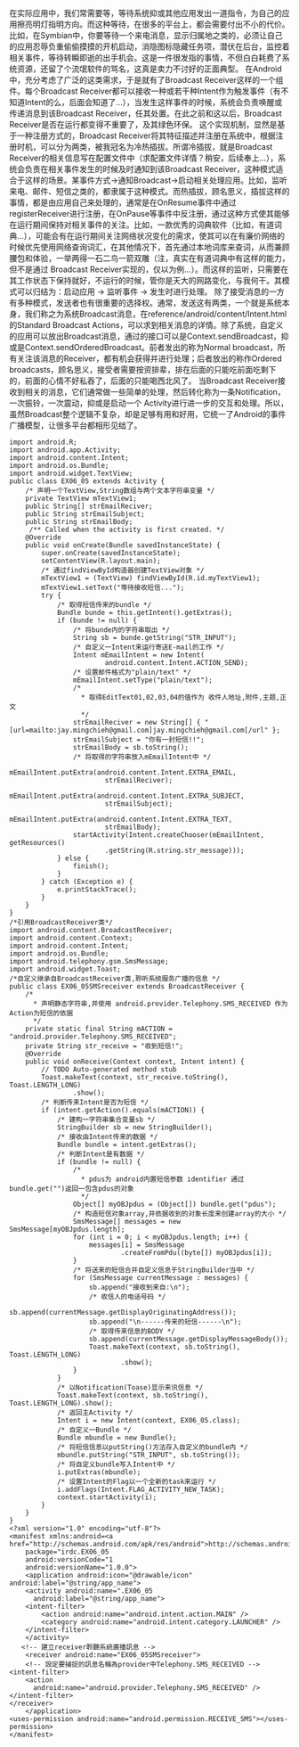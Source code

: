 在实际应用中，我们常需要等，等待系统抑或其他应用发出一道指令，为自己的应用擦亮明灯指明方向。而这种等待，在很多的平台上，都会需要付出不小的代价。
比如，在Symbian中，你要等待一个来电消息，显示归属地之类的，必须让自己的应用忍辱负重偷偷摸摸的开机启动，消隐图标隐藏任务项，潜伏在后台，监控着相关事件，等待转瞬即逝的出手机会。这是一件很发指的事情，不但白白耗费了系统资源，还留了个流氓软件的骂名，这真是卖力不讨好的正面典型。
在Android中，充分考虑了广泛的这类需求，于是就有了Broadcast Receiver这样的一个组件。每个Broadcast Receiver都可以接收一种或若干种Intent作为触发事件（有不知道Intent的么，后面会知道了...），当发生这样事件的时候，系统会负责唤醒或传递消息到该Broadcast Receiver，任其处置。在此之前和这以后，Broadcast Receiver是否在运行都变得不重要了，及其绿色环保。
这个实现机制，显然是基于一种注册方式的，Broadcast Receiver将其特征描述并注册在系统中，根据注册时机，可以分为两类，被我冠名为冷热插拔。所谓冷插拔，就是Broadcast Receiver的相关信息写在配置文件中（求配置文件详情？稍安，后续奉上...），系统会负责在相关事件发生的时候及时通知到该Broadcast Receiver，这种模式适合于这样的场景。某事件方式->通知Broadcast->启动相关处理应用。比如，监听来电、邮件、短信之类的，都隶属于这种模式。而热插拔，顾名思义，插拔这样的事情，都是由应用自己来处理的，通常是在OnResume事件中通过registerReceiver进行注册，在OnPause等事件中反注册，通过这种方式使其能够在运行期间保持对相关事件的关注。比如，一款优秀的词典软件（比如，有道词典...），可能会有在运行期间关注网络状况变化的需求，使其可以在有廉价网络的时候优先使用网络查询词汇，在其他情况下，首先通过本地词库来查词，从而兼顾腰包和体验，一举两得一石二鸟一箭双雕（注，真实在有道词典中有这样的能力，但不是通过 Broadcast Receiver实现的，仅以为例...）。而这样的监听，只需要在其工作状态下保持就好，不运行的时候，管你是天大的网路变化，与我何干。其模式可以归结为：启动应用 -> 监听事件 -> 发生时进行处理。
除了接受消息的一方有多种模式，发送者也有很重要的选择权。通常，发送这有两类，一个就是系统本身，我们称之为系统Broadcast消息，在reference/android/content/Intent.html的Standard Broadcast Actions，可以求到相关消息的详情。除了系统，自定义的应用可以放出Broadcast消息，通过的接口可以是Context.sendBroadcast，抑或是Context.sendOrderedBroadcast。前者发出的称为Normal broadcast，所有关注该消息的Receiver，都有机会获得并进行处理；后者放出的称作Ordered broadcasts，顾名思义，接受者需要按资排辈，排在后面的只能吃前面吃剩下的，前面的心情不好私吞了，后面的只能喝西北风了。
当Broadcast Receiver接收到相关的消息，它们通常做一些简单的处理，然后转化称为一条Notification，一次振铃，一次震动，抑或是启动一个 Activity进行进一步的交互和处理。所以，虽然Broadcast整个逻辑不复杂，却是足够有用和好用，它统一了Android的事件广播模型，让很多平台都相形见绌了。
```  
import android.R;
import android.app.Activity;
import android.content.Intent;
import android.os.Bundle;
import android.widget.TextView;
public class EX06_05 extends Activity {
	/* 声明一个TextView,String数组与两个文本字符串变量 */
	private TextView mTextView1;
	public String[] strEmailReciver;
	public String strEmailSubject;
	public String strEmailBody;
	 /** Called when the activity is first created. */
	@Override
	public void onCreate(Bundle savedInstanceState) {
		super.onCreate(savedInstanceState);
		setContentView(R.layout.main);
		/* 通过findViewById构造器创建TextView对象 */
		mTextView1 = (TextView) findViewById(R.id.myTextView1);
		mTextView1.setText("等待接收短信...");
		try {
			/* 取得短信传来的bundle */
			Bundle bunde = this.getIntent().getExtras();
			if (bunde != null) {
				/* 将bunde内的字符串取出 */
				String sb = bunde.getString("STR_INPUT");
				/* 自定义一Intent来运行寄送E-mail的工作 */
				Intent mEmailIntent = new Intent(
						android.content.Intent.ACTION_SEND);
				/* 设置邮件格式为"plain/text" */
				mEmailIntent.setType("plain/text");
				/*
				  * 取得EditText01,02,03,04的值作为 收件人地址,附件,主题,正文
				  */
				strEmailReciver = new String[] { "[url=mailto:jay.mingchieh@gmail.com]jay.mingchieh@gmail.com[/url" };
				strEmailSubject = "你有一封短信!!";
				strEmailBody = sb.toString();
				/* 将取得的字符串放入mEmailIntent中 */
				mEmailIntent.putExtra(android.content.Intent.EXTRA_EMAIL,
						strEmailReciver);
				mEmailIntent.putExtra(android.content.Intent.EXTRA_SUBJECT,
						strEmailSubject);
				mEmailIntent.putExtra(android.content.Intent.EXTRA_TEXT,
						strEmailBody);
				startActivity(Intent.createChooser(mEmailIntent, getResources()
						.getString(R.string.str_message)));
			} else {
				finish();
			}
		} catch (Exception e) {
			e.printStackTrace();
		}
	}
}
/*引用BroadcastReceiver类*/
import android.content.BroadcastReceiver;
import android.content.Context;
import android.content.Intent;
import android.os.Bundle;
import android.telephony.gsm.SmsMessage;
import android.widget.Toast;
/*自定义继承自BroadcastReceiver类,聆听系统服务广播的信息 */
public class EX06_05SMSreceiver extends BroadcastReceiver {
	/*
	  * 声明静态字符串,并使用 android.provider.Telephony.SMS_RECEIVED 作为Action为短信的依据
	  */
	private static final String mACTION = "android.provider.Telephony.SMS_RECEIVED";
	private String str_receive = "收到短信!";
	@Override
	public void onReceive(Context context, Intent intent) {
		// TODO Auto-generated method stub
		Toast.makeText(context, str_receive.toString(), Toast.LENGTH_LONG)
				.show();
		/* 判断传来Intent是否为短信 */
		if (intent.getAction().equals(mACTION)) {
			/* 建构一字符串集合变量sb */
			StringBuilder sb = new StringBuilder();
			/* 接收由Intent传来的数据 */
			Bundle bundle = intent.getExtras();
			/* 判断Intent是有数据 */
			if (bundle != null) {
				/*
				  * pdus为 android内置短信参数 identifier 通过bundle.get("")返回一包含pdus的对象
				  */
				Object[] myOBJpdus = (Object[]) bundle.get("pdus");
				/* 构造短信对象array,并依据收到的对象长度来创建array的大小 */
				SmsMessage[] messages = new SmsMessage[myOBJpdus.length];
				for (int i = 0; i < myOBJpdus.length; i++) {
					messages[i] = SmsMessage
							.createFromPdu((byte[]) myOBJpdus[i]);
				}
				/* 将送来的短信合并自定义信息于StringBuilder当中 */
				for (SmsMessage currentMessage : messages) {
					sb.append("接收到来自:\n");
					/* 收信人的电话号码 */
					sb.append(currentMessage.getDisplayOriginatingAddress());
					sb.append("\n------传来的短信------\n");
					/* 取得传来信息的BODY */
					sb.append(currentMessage.getDisplayMessageBody());
					Toast.makeText(context, sb.toString(), Toast.LENGTH_LONG)
							.show();
				}
			}
			/* 以Notification(Toase)显示来讯信息 */
			Toast.makeText(context, sb.toString(), Toast.LENGTH_LONG).show();
			/* 返回主Activity */
			Intent i = new Intent(context, EX06_05.class);
			/* 自定义一Bundle */
			Bundle mbundle = new Bundle();
			/* 将短信信息以putString()方法存入自定义的bundle内 */
			mbundle.putString("STR_INPUT", sb.toString());
			/* 将自定义bundle写入Intent中 */
			i.putExtras(mbundle);
			/* 设置Intent的Flag以一个全新的task来运行 */
			i.addFlags(Intent.FLAG_ACTIVITY_NEW_TASK);
			context.startActivity(i);
		}
	}
}
<?xml version="1.0" encoding="utf-8"?>
<manifest xmlns:android=<a href="http://schemas.android.com/apk/res/android">http://schemas.android.com/apk/res/android</a>
	package="irdc.EX06_05
	android:versionCode="1
	android:versionName="1.0.0">
    <application android:icon="@drawable/icon" android:label="@string/app_name">
    <activity android:name=".EX06_05
      android:label="@string/app_name">
    <intent-filter>
        <action android:name="android.intent.action.MAIN" />
        <category android:name="android.intent.category.LAUNCHER" />
    </intent-filter>
    </activity>
   <!-- 建立receiver聆聽系統廣播訊息 -->
    <receiver android:name="EX06_05SMSreceiver">
    <!-- 設定要捕捉的訊息名稱為provider中Telephony.SMS_RECEIVED -->
<intent-filter> 
    <action
      android:name="android.provider.Telephony.SMS_RECEIVED" />
</intent-filter> 
</receiver> 
    </application>
<uses-permission android:name="android.permission.RECEIVE_SMS"></uses-permission>
</manifest>
```